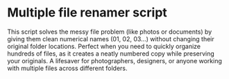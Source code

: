 # Multiple file renamer script
This script solves the messy file problem (like photos or documents) by giving them clean numerical names (01, 02, 03...) without changing their original folder locations. Perfect when you need to quickly organize hundreds of files, as it creates a neatly numbered copy while preserving your originals. A lifesaver for photographers, designers, or anyone working with multiple files across different folders.

<p align="left">
  <img src=""/>
</p>
